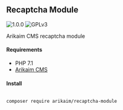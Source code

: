 ## Recaptcha Module
![1.0.0](https://img.shields.io/github/release/arikaim/recaptcha-module.svg)
![GPLv3](https://img.shields.io/badge/License-GPLv3-blue.svg)



Arikaim CMS recaptcha module



#### Requirements 
  * PHP 7.1
  * [Arikaim CMS](https://github.com/arikaim/arikaim)



#### Install
```bash

composer require arikaim/recaptcha-module

```